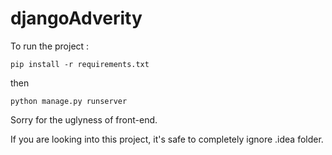 # djangoAdverity

To run the project : 

```pip install -r requirements.txt```

then

```python manage.py runserver```


Sorry for the uglyness of front-end. 


If you are looking into this project, it's safe to completely ignore .idea folder. 


